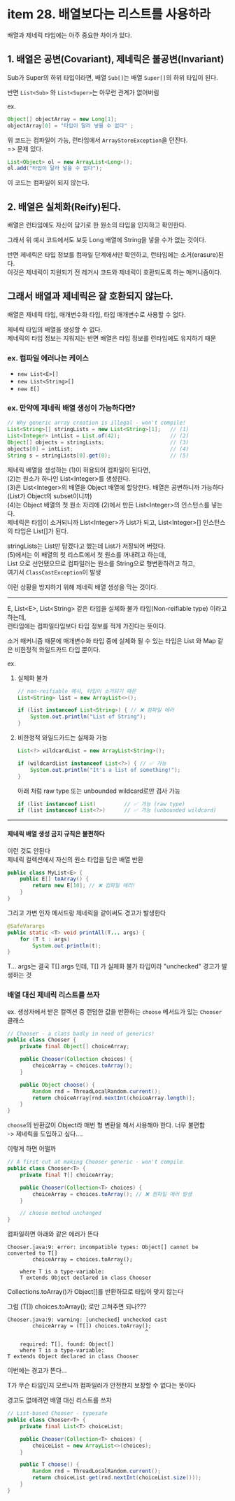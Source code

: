 # item 28. 배열보다는 리스트를 사용하라

배열과 제네릭 타입에는 아주 중요한 차이가 있다.

## 1. 배열은 공변(Covariant), 제네릭은 불공변(Invariant)

Sub가 Super의 하위 타입이라면, 배열 `Sub[]`는 배열 `Super[]`의 하위 타입이 된다.

반면 `List<Sub>` 와 `List<Super>`는 아무런 관계가 없어버림

ex.

```java
Object[] objectArray = new Long[1];
objectArray[0] = "타입이 달라 넣을 수 없다" ;
```

위 코드는 컴파일이 가능, 런타임에서 `ArrayStoreException`을 던진다.  
=> 문제 있다.

```java
List<Object> ol = new ArrayList<Long>();
ol.add("타입이 달라 넣을 수 없다");
```

이 코드는 컴파일이 되지 않는다.

## 2. 배열은 실체화(Reify)된다.

배열은 런타임에도 자신이 담기로 한 원소의 타입을 인지하고 확인한다.

그래서 위 예시 코드에서도 보듯 Long 배열에 String을 넣을 수가 없는 것이다.

반면 제네릭은 타입 정보를 컴파일 단계에서만 확인하고, 런타임에는 소거(erasure)된다.  
이것은 제네릭이 지원되기 전 레거시 코드와 제네릭이 호환되도록 하는 매커니즘이다.

## 그래서 배열과 제네릭은 잘 호환되지 않는다.

배열은 제네릭 타입, 매개변수화 타입, 타입 매개변수로 사용할 수 없다.

제네릭 타입의 배열을 생성할 수 없다.  
제네릭의 타입 정보는 지워지는 반면 배열은 타입 정보를 런타임에도 유지하기 때문

### ex. 컴파일 에러나는 케이스

- `new List<E>[]`
- `new List<String>[]`
- `new E[]`

### ex. 만약에 제네릭 배열 생성이 가능하다면?

```java
// Why generic array creation is illegal - won't compile!
List<String>[] stringLists = new List<String>[1];   // (1)
List<Integer> intList = List.of(42);                // (2)
Object[] objects = stringLists;                     // (3)
objects[0] = intList;                               // (4)
String s = stringLists[0].get(0);                   // (5)
```

제네릭 배열을 생성하는 (1)이 허용되어 컴파일이 된다면,  
(2)는 원소가 하나인 List\<Integer>를 생성한다.  
(3)은 List\<Integer>의 배열을 Object 배열에 할당한다. 배열은 공변하니까 가능하다(List가 Object의 subset이니까)  
(4)는 Object 배열의 첫 원소 자리에 (2)에서 만든 List\<Integer>의 인스턴스를 넣는다.  
제네릭은 타입이 소거되니까 List\<Integer>가 List가 되고, List\<Integer>[] 인스턴스의 타입은 List[]가 된다.

stringLists는 List<String>만 담겠다고 했는데 List<Integer>가 저장되어 버렸다.  
(5)에서는 이 배열의 첫 리스트에서 첫 원소를 꺼내려고 하는데,  
List<String> 으로 선언됐으므로 컴파일러는 원소를 String으로 형변환하려고 하고,  
여기서 `ClassCastException`이 발생

이런 상황을 방지하기 위해 제네릭 배열 생성을 막는 것이다.

---

E, List\<E>, List\<String> 같은 타입을 실체화 불가 타입(Non-reifiable type) 이라고 하는데,  
런타임에는 컴파일타임보다 타입 정보를 적게 가진다는 뜻이다.

소거 매커니즘 때문에 매개변수화 타입 중에 실체화 될 수 있는 타입은 List<?> 와 Map<?,?> 같은 비한정적 와일드카드 타입 뿐이다.

ex.

1. 실체화 불가

   ```java
   // non-reifiable 예시, 타입이 소거되기 때문
   List<String> list = new ArrayList<>();

   if (list instanceof List<String>) { // ❌ 컴파일 에러
       System.out.println("List of String");
   }
   ```

2. 비한정적 와일드카드는 실체화 가능

   ```java
   List<?> wildcardList = new ArrayList<String>();

   if (wildcardList instanceof List<?>) { // ✅ 가능
       System.out.println("It's a list of something!");
   }

   ```

   아래 처럼 raw type 또는 unbounded wildcard로만 검사 가능

   ```java
   if (list instanceof List)         // ✅ 가능 (raw type)
   if (list instanceof List<?>)      // ✅ 가능 (unbounded wildcard)
   ```

---

#### 제네릭 배열 생성 금지 규칙은 불편하다

이런 것도 안된다  
제네릭 컬렉션에서 자신의 원소 타입을 담은 배열 반환

```java
public class MyList<E> {
    public E[] toArray() {
        return new E[10]; // ❌ 컴파일 에러!
    }
}
```

그리고 가변 인자 메서드랑 제네릭을 같이써도 경고가 발생한다

```java
@SafeVarargs
public static <T> void printAll(T... args) {
    for (T t : args)
        System.out.println(t);
}
```

T... args는 결국 T[] args 인데, T[] 가 실체화 불가 타입이라 "unchecked" 경고가 발생하는 것

### 배열 대신 제네릭 리스트를 쓰자

ex. 생성자에서 받은 컬렉션 중 랜덤한 값을 반환하는 `choose` 메서드가 있는 `Chooser` 클래스

```java
// Chooser - a class badly in need of generics!
public class Chooser {
    private final Object[] choiceArray;

    public Chooser(Collection choices) {
        choiceArray = choices.toArray();
    }

    public Object choose() {
        Random rnd = ThreadLocalRandom.current();
        return choiceArray[rnd.nextInt(choiceArray.length)];
    }
}
```

`choose`의 반환값이 Object라 매번 형 변환을 해서 사용해야 한다. 너무 불편함  
-> 제네릭을 도입하고 싶다....

이렇게 하면 어떨까

```java
// A first cut at making Chooser generic - won't compile
public class Chooser<T> {
    private final T[] choiceArray;

    public Chooser(Collection<T> choices) {
        choiceArray = choices.toArray(); // ❌ 컴파일 에러 발생
    }

    // choose method unchanged
}
```

컴파일하면 아래와 같은 에러가 뜬다

```
Chooser.java:9: error: incompatible types: Object[] cannot be
converted to T[]
        choiceArray = choices.toArray();
                                    ^
    where T is a type-variable:
    T extends Object declared in class Chooser
```

Collections.toArray()가 Object[]를 반환하므로 타입이 맞지 않는다

그럼 (T[]) choices.toArray(); 로만 고쳐주면 되나???

```
Chooser.java:9: warning: [unchecked] unchecked cast
        choiceArray = (T[]) choices.toArray();
                                            ^

    required: T[], found: Object[]
    where T is a type-variable:
T extends Object declared in class Chooser
```

이번에는 경고가 뜬다...

T가 무슨 타입인지 모르니까 컴파일러가 안전한지 보장할 수 없다는 뜻이다

경고도 없애려면 배열 대신 리스트를 쓰자

```java
// List-based Chooser - typesafe
public class Chooser<T> {
    private final List<T> choiceList;

    public Chooser(Collection<T> choices) {
        choiceList = new ArrayList<>(choices);
    }

    public T choose() {
        Random rnd = ThreadLocalRandom.current();
        return choiceList.get(rnd.nextInt(choiceList.size()));
    }
}
```
